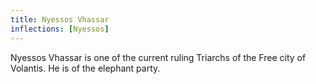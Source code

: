 ```yaml
---
title: Nyessos Vhassar
inflections: [Nyessos]
---
```


Nyessos Vhassar is one of the current ruling Triarchs of the Free city of Volantis. He is of the elephant party.


